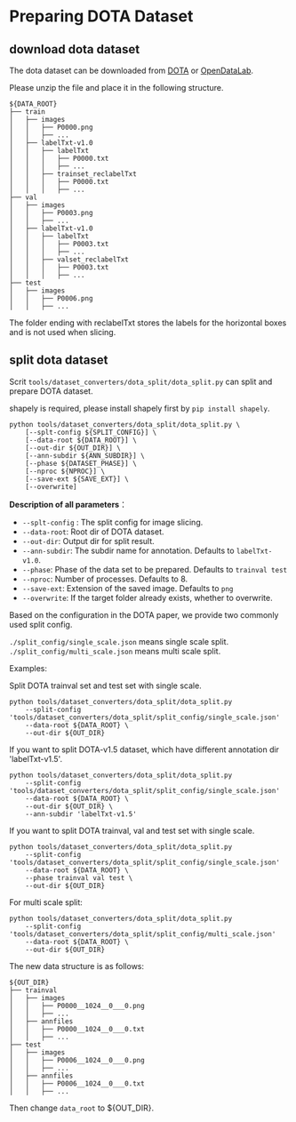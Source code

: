 # Preparing DOTA Dataset

## download dota dataset

The dota dataset can be downloaded from [DOTA](https://captain-whu.github.io/DOTA/dataset.html) or [OpenDataLab](https://opendatalab.org.cn/DOTA_V1.0).

Please unzip the file and place it in the following structure.

```none
${DATA_ROOT}
├── train
│   ├── images
│   │   ├── P0000.png
│   │   ├── ...
│   ├── labelTxt-v1.0
│   │   ├── labelTxt
│   │   │   ├── P0000.txt
│   │   │   ├── ...
│   │   ├── trainset_reclabelTxt
│   │   │   ├── P0000.txt
│   │   │   ├── ...
├── val
│   ├── images
│   │   ├── P0003.png
│   │   ├── ...
│   ├── labelTxt-v1.0
│   │   ├── labelTxt
│   │   │   ├── P0003.txt
│   │   │   ├── ...
│   │   ├── valset_reclabelTxt
│   │   │   ├── P0003.txt
│   │   │   ├── ...
├── test
│   ├── images
│   │   ├── P0006.png
│   │   ├── ...

```

The folder ending with reclabelTxt stores the labels for the horizontal boxes and is not used when slicing.

## split dota dataset

Scrit `tools/dataset_converters/dota_split/dota_split.py` can split and prepare DOTA dataset.

shapely is required, please install shapely first by `pip install shapely`.

```shell
python tools/dataset_converters/dota_split/dota_split.py \
    [--splt-config ${SPLIT_CONFIG}] \
    [--data-root ${DATA_ROOT}] \
    [--out-dir ${OUT_DIR}] \
    [--ann-subdir ${ANN_SUBDIR}] \
    [--phase ${DATASET_PHASE}] \
    [--nproc ${NPROC}] \
    [--save-ext ${SAVE_EXT}] \
    [--overwrite]
```

**Description of all parameters**：

- `--splt-config` : The split config for image slicing.
- `--data-root`: Root dir of DOTA dataset.
- `--out-dir`: Output dir for split result.
- `--ann-subdir`: The subdir name for annotation. Defaults to `labelTxt-v1.0`.
- `--phase`: Phase of the data set to be prepared. Defaults to `trainval test`
- `--nproc`: Number of processes. Defaults to 8.
- `--save-ext`: Extension of the saved image. Defaults to `png`
- `--overwrite`: If the target folder already exists, whether to overwrite.

Based on the configuration in the DOTA paper, we provide two commonly used split config.

`./split_config/single_scale.json` means single scale split.
`./split_config/multi_scale.json` means multi scale split.

Examples:

Split DOTA trainval set and test set with single scale.

```shell
python tools/dataset_converters/dota_split/dota_split.py
    --split-config 'tools/dataset_converters/dota_split/split_config/single_scale.json'
    --data-root ${DATA_ROOT} \
    --out-dir ${OUT_DIR}
```

If you want to split DOTA-v1.5 dataset, which have different annotation dir 'labelTxt-v1.5'.

```shell
python tools/dataset_converters/dota_split/dota_split.py
    --split-config 'tools/dataset_converters/dota_split/split_config/single_scale.json'
    --data-root ${DATA_ROOT} \
    --out-dir ${OUT_DIR} \
    --ann-subdir 'labelTxt-v1.5'
```

If you want to split DOTA trainval, val and test set with single scale.

```shell
python tools/dataset_converters/dota_split/dota_split.py
    --split-config 'tools/dataset_converters/dota_split/split_config/single_scale.json'
    --data-root ${DATA_ROOT} \
    --phase trainval val test \
    --out-dir ${OUT_DIR}
```

For multi scale split:

```shell
python tools/dataset_converters/dota_split/dota_split.py
    --split-config 'tools/dataset_converters/dota_split/split_config/multi_scale.json'
    --data-root ${DATA_ROOT} \
    --out-dir ${OUT_DIR}
```

The new data structure is as follows:

```none
${OUT_DIR}
├── trainval
│   ├── images
│   │   ├── P0000__1024__0___0.png
│   │   ├── ...
│   ├── annfiles
│   │   ├── P0000__1024__0___0.txt
│   │   ├── ...
├── test
│   ├── images
│   │   ├── P0006__1024__0___0.png
│   │   ├── ...
│   ├── annfiles
│   │   ├── P0006__1024__0___0.txt
│   │   ├── ...
```

Then change `data_root` to ${OUT_DIR}.
